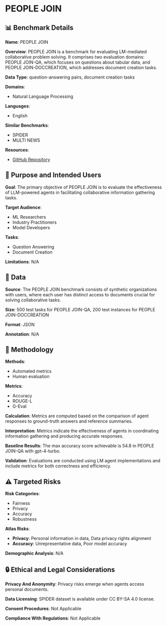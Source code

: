 # PEOPLE JOIN

## 📊 Benchmark Details

**Name**: PEOPLE JOIN

**Overview**: PEOPLE JOIN is a benchmark for evaluating LM-mediated collaborative problem solving. It comprises two evaluation domains: PEOPLE JOIN-QA, which focuses on questions about tabular data, and PEOPLE JOIN-DOCCREATION, which addresses document creation tasks.

**Data Type**: question-answering pairs, document creation tasks

**Domains**:
- Natural Language Processing

**Languages**:
- English

**Similar Benchmarks**:
- SPIDER
- MULTI NEWS

**Resources**:
- [GitHub Repository](https://github.com/microsoft/peoplejoin)

## 🎯 Purpose and Intended Users

**Goal**: The primary objective of PEOPLE JOIN is to evaluate the effectiveness of LLM-powered agents in facilitating collaborative information gathering tasks.

**Target Audience**:
- ML Researchers
- Industry Practitioners
- Model Developers

**Tasks**:
- Question Answering
- Document Creation

**Limitations**: N/A

## 💾 Data

**Source**: The PEOPLE JOIN benchmark consists of synthetic organizations with users, where each user has distinct access to documents crucial for solving collaborative tasks.

**Size**: 500 test tasks for PEOPLE JOIN-QA, 200 test instances for PEOPLE JOIN-DOCCREATION

**Format**: JSON

**Annotation**: N/A

## 🔬 Methodology

**Methods**:
- Automated metrics
- Human evaluation

**Metrics**:
- Accuracy
- ROUGE-L
- G-Eval

**Calculation**: Metrics are computed based on the comparison of agent responses to ground-truth answers and reference summaries.

**Interpretation**: Metrics indicate the effectiveness of agents in coordinating information gathering and producing accurate responses.

**Baseline Results**: The max accuracy score achievable is 54.8 in PEOPLE JOIN-QA with gpt-4-turbo.

**Validation**: Evaluations are conducted using LM agent implementations and include metrics for both correctness and efficiency.

## ⚠️ Targeted Risks

**Risk Categories**:
- Fairness
- Privacy
- Accuracy
- Robustness

**Atlas Risks**:
- **Privacy**: Personal information in data, Data privacy rights alignment
- **Accuracy**: Unrepresentative data, Poor model accuracy

**Demographic Analysis**: N/A

## 🔒 Ethical and Legal Considerations

**Privacy And Anonymity**: Privacy risks emerge when agents access personal documents.

**Data Licensing**: SPIDER dataset is available under CC BY-SA 4.0 license.

**Consent Procedures**: Not Applicable

**Compliance With Regulations**: Not Applicable
